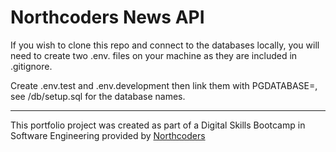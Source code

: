 # Northcoders News API

If you wish to clone this repo and connect to the databases locally, you will need to create two .env. files on your machine as they are included in .gitignore.


Create .env.test and .env.development then link them with PGDATABASE=, see /db/setup.sql for the database names. 

--- 

This portfolio project was created as part of a Digital Skills Bootcamp in Software Engineering provided by [Northcoders](https://northcoders.com/)
